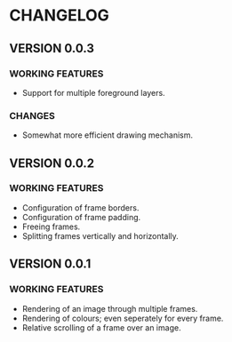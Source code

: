 # CHANGELOG

## VERSION 0.0.3

### WORKING FEATURES

- Support for multiple foreground layers.

### CHANGES

- Somewhat more efficient drawing mechanism.


## VERSION 0.0.2

### WORKING FEATURES

- Configuration of frame borders.
- Configuration of frame padding.
- Freeing frames.
- Splitting frames vertically and horizontally.


## VERSION 0.0.1

### WORKING FEATURES

- Rendering of an image through multiple frames.
- Rendering of colours; even seperately for every frame.
- Relative scrolling of a frame over an image.


